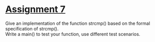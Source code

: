 # <u> Assignment 7 </u>
Give an implementation of the function strcmp() based on the formal specification of strcmp().<br>
Write a main() to test your function, use different test scenarios.